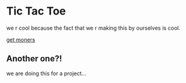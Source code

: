 # Tic Tac Toe

we r cool because the fact that we r making this by ourselves is cool.

[get moners](hhttps://www.youtube.com/watch?v=dQw4w9WgXcQ)

## Another one?!
we are doing this for a project...
